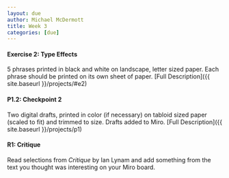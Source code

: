 ```yaml
---
layout: due
author: Michael McDermott
title: Week 3
categories: [due]
---
```

#### Exercise 2: Type Effects
5 phrases printed in black and white on landscape, letter sized paper. Each phrase should be printed on its own sheet of paper. [Full Description]({{ site.baseurl }}/projects/#e2)

#### P1.2: Checkpoint 2
Two digital drafts, printed in color (if necessary) on tabloid sized paper (scaled to fit) and trimmed to size. Drafts added to Miro. [Full Description]({{ site.baseurl }}/projects/p1)

#### R1: Critique
Read selections from _Critique_ by Ian Lynam and add something from the text you thought was interesting on your Miro board.
